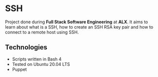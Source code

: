 # SSH
Project done during **Full Stack Software Engineering** at **ALX**. It aims to learn about what is a SSH, how to create an SSH RSA key pair and how to connect to a remote host using SSH.

## Technologies
* Scripts written in Bash 4
* Tested on Ubuntu 20.04 LTS
* Puppet 
